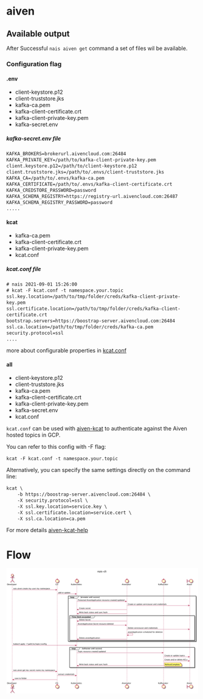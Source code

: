 # aiven

## Available output

After Successful `nais aiven get` command a set of files wil be available.

### Configuration flag

#### .env

- client-keystore.p12
- client-truststore.jks
- kafka-ca.pem
- kafka-client-certificate.crt
- kafka-client-private-key.pem
- kafka-secret.env

##### kafka-secret.env file

```Properties
KAFKA_BROKERS=brokerurl.aivencloud.com:26484
KAFKA_PRIVATE_KEY=/path/to/kafka-client-private-key.pem
client.keystore.p12=/path/to/client-keystore.p12
client.truststore.jks=/path/to/.envs/client-truststore.jks
KAFKA_CA=/path/to/.envs/kafka-ca.pem
KAFKA_CERTIFICATE=/path/to/.envs/kafka-client-certificate.crt
KAFKA_CREDSTORE_PASSWORD=password
KAFKA_SCHEMA_REGISTRY=https://registry-url.aivencloud.com:26487
KAFKA_SCHEMA_REGISTRY_PASSWORD=password
.....
```

#### kcat

- kafka-ca.pem
- kafka-client-certificate.crt
- kafka-client-private-key.pem
- kcat.conf

##### kcat.conf file

```Properties
# nais 2021-09-01 15:26:00
# kcat -F kcat.conf -t namespace.your.topic
ssl.key.location=/path/to/tmp/folder/creds/kafka-client-private-key.pem
ssl.certificate.location=/path/to/tmp/folder/creds/kafka-client-certificate.crt
bootstrap.servers=https://boostrap-server.aivencloud.com:26484
ssl.ca.location=/path/to/tmp/folder/creds/kafka-ca.pem
security.protocol=ssl
....
```

more about configurable properties in [kcat.conf](https://github.com/edenhill/librdkafka/blob/master/CONFIGURATION.md)

#### all

- client-keystore.p12
- client-truststore.jks
- kafka-ca.pem
- kafka-client-certificate.crt
- kafka-client-private-key.pem
- kafka-secret.env
- kcat.conf

`kcat.conf` can be used with [aiven-kcat](https://help.aiven.io/en/articles/2607674-using-kafkacat) to authenticate
against the Aiven hosted topics in GCP.

You can refer to this config with -F flag:

```
kcat -F kcat.conf -t namespace.your.topic
```

Alternatively, you can specify the same settings directly on the command line:

```
kcat \
    -b https://boostrap-server.aivencloud.com:26484 \
    -X security.protocol=ssl \
    -X ssl.key.location=service.key \
    -X ssl.certificate.location=service.cert \
    -X ssl.ca.location=ca.pem
```

For more details [aiven-kcat-help](https://help.aiven.io/en/articles/2607674-using-kafkacat)

# Flow

![nais-cli under the hood](../../doc/nais-cli.png)